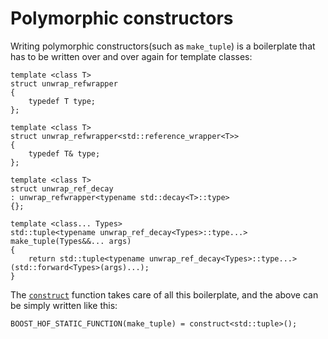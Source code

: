 <!-- Copyright 2018 Paul Fultz II
     Distributed under the Boost Software License, Version 1.0.
     (http://www.boost.org/LICENSE_1_0.txt)
-->

Polymorphic constructors
========================

Writing polymorphic constructors(such as `make_tuple`) is a boilerplate that
has to be written over and over again for template classes:

    template <class T>
    struct unwrap_refwrapper
    {
        typedef T type;
    };

    template <class T>
    struct unwrap_refwrapper<std::reference_wrapper<T>>
    {
        typedef T& type;
    };

    template <class T>
    struct unwrap_ref_decay
    : unwrap_refwrapper<typename std::decay<T>::type>
    {};

    template <class... Types>
    std::tuple<typename unwrap_ref_decay<Types>::type...> make_tuple(Types&&... args)
    {
        return std::tuple<typename unwrap_ref_decay<Types>::type...>(std::forward<Types>(args)...);
    }

The [`construct`](include/boost/hof/construct) function takes care of all this boilerplate, and the above can be simply written like this:

    BOOST_HOF_STATIC_FUNCTION(make_tuple) = construct<std::tuple>();
